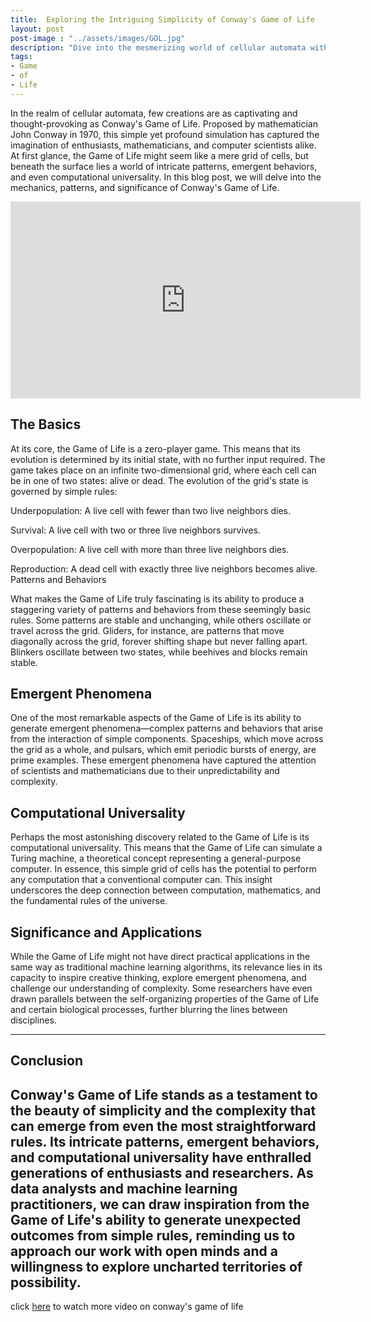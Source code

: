 ```yaml
---
title:  Exploring the Intriguing Simplicity of Conway's Game of Life
layout: post
post-image : "../assets/images/GOL.jpg"
description: "Dive into the mesmerizing world of cellular automata with our detailed exploration of Conway's Game of Life. From its deceptively simple rules to its intricate patterns, emergent behaviors, and even computational universality, discover how this iconic simulation has captivated minds for decades. Uncover the beauty of complexity arising from simplicity and draw inspiration for your own data analysis and machine learning endeavors. Join us on a journey through the essence of computation, mathematics, and the unexpected."
tags:
- Game
- of
- Life
---
```


In the realm of cellular automata, few creations are as captivating and thought-provoking as Conway's Game of Life. Proposed by mathematician John Conway in 1970, this simple yet profound simulation has captured the imagination of enthusiasts, mathematicians, and computer scientists alike. At first glance, the Game of Life might seem like a mere grid of cells, but beneath the surface lies a world of intricate patterns, emergent behaviors, and even computational universality. In this blog post, we will delve into the mechanics, patterns, and significance of Conway's Game of Life.

<iframe width="560" height="315" src="https://www.youtube.com/embed/C2vgICfQawE" frameborder="0" allowfullscreen></iframe>

## The Basics

At its core, the Game of Life is a zero-player game. This means that its evolution is determined by its initial state, with no further input required. The game takes place on an infinite two-dimensional grid, where each cell can be in one of two states: alive or dead. The evolution of the grid's state is governed by simple rules:

Underpopulation: A live cell with fewer than two live neighbors dies.

Survival: A live cell with two or three live neighbors survives.

Overpopulation: A live cell with more than three live neighbors dies.

Reproduction: A dead cell with exactly three live neighbors becomes alive.
Patterns and Behaviors

What makes the Game of Life truly fascinating is its ability to produce a staggering variety of patterns and behaviors from these seemingly basic rules. Some patterns are stable and unchanging, while others oscillate or travel across the grid. Gliders, for instance, are patterns that move diagonally across the grid, forever shifting shape but never falling apart. Blinkers oscillate between two states, while beehives and blocks remain stable.

## Emergent Phenomena

One of the most remarkable aspects of the Game of Life is its ability to generate emergent phenomena—complex patterns and behaviors that arise from the interaction of simple components. Spaceships, which move across the grid as a whole, and pulsars, which emit periodic bursts of energy, are prime examples. These emergent phenomena have captured the attention of scientists and mathematicians due to their unpredictability and complexity.

## Computational Universality

Perhaps the most astonishing discovery related to the Game of Life is its computational universality. This means that the Game of Life can simulate a Turing machine, a theoretical concept representing a general-purpose computer. In essence, this simple grid of cells has the potential to perform any computation that a conventional computer can. This insight underscores the deep connection between computation, mathematics, and the fundamental rules of the universe.

## Significance and Applications

While the Game of Life might not have direct practical applications in the same way as traditional machine learning algorithms, its relevance lies in its capacity to inspire creative thinking, explore emergent phenomena, and challenge our understanding of complexity. Some researchers have even drawn parallels between the self-organizing properties of the Game of Life and certain biological processes, further blurring the lines between disciplines.


---

## Conclusion

Conway's Game of Life stands as a testament to the beauty of simplicity and the complexity that can emerge from even the most straightforward rules. Its intricate patterns, emergent behaviors, and computational universality have enthralled generations of enthusiasts and researchers. As data analysts and machine learning practitioners, we can draw inspiration from the Game of Life's ability to generate unexpected outcomes from simple rules, reminding us to approach our work with open minds and a willingness to explore uncharted territories of possibility.
---
click [here](https://youtu.be/ouipbDkwHWA?si=GsP_Ph4LUKnsPRU6) to watch more video on conway's game of life
